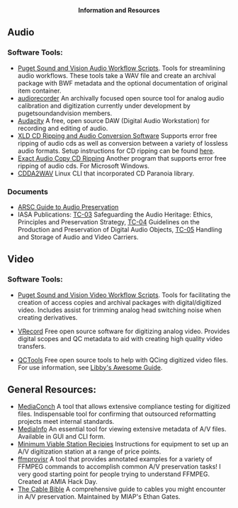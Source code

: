<p align="center"><strong>Information and Resources</strong></p>

## Audio

### Software Tools:
* [Puget Sound and Vision Audio Workflow Scripts](https://github.com/pugetsoundandvision/audiotools).
Tools for streamlining audio workflows. These tools take a WAV file and create an archival package with BWF metadata and the optional documentation of original item container.
* [audiorecorder](https://github.com/amiaopensource/audiorecorder) An archivally focused open source tool for analog audio calibration and digitization currently under development by pugetsoundandvision members.
* [Audacity](http://www.audacityteam.org/)  A free, open source DAW (Digital Audio Workstation) for recording and editing of audio.
* [XLD CD Ripping and Audio Conversion Software](http://tmkk.undo.jp/xld/index_e.html)  Supports error free ripping of audio cds as well as conversion between a variety of lossless audio formats.  Setup instructions for CD ripping can be found [here](http://wiki.hydrogenaud.io/index.php?title=XLD_Configuration#.22CD_Rip.22_tab).
* [Exact Audio Copy CD Ripping](http://www.exactaudiocopy.de/) Another program that supports error free ripping of audio cds. For Microsoft Windows.
* [CDDA2WAV](http://www.cdda2wav.de/) Linux CLI that incorporated CD Paranoia library.

### Documents
* [ARSC Guide to Audio Preservation](https://www.clir.org/pubs/reports/pub164/pub164.pdf)
* IASA Publications: [TC-03](http://www.iasa-web.org/tc03/ethics-principles-preservation-strategy) Safeguarding the Audio Heritage: Ethics, Principles and Preservation Strategy, [TC-04](http://www.iasa-web.org/tc04/audio-preservation) Guidelines on the Production and Preservation of Digital Audio Objects, [TC-05](http://www.iasa-web.org/handling-storage-tc05) Handling and Storage of Audio and Video Carriers.


## Video
### Software Tools:
* [Puget Sound and Vision Video Workflow Scripts](https://github.com/pugetsoundandvision/videotools). Tools for facilitating the creation of access copies and archival packages with digital/digitized video. Includes assist for trimming analog head switching noise when creating derivatives.
* [VRecord](https://github.com/amiaopensource/vrecord)  Free open source software for digitizing analog video.  Provides digital scopes and QC metadata to aid with creating high quality video transfers.

* [QCTools](https://bavc.org/preserve-media/preservation-tools) Free open source tools to help with QCing digitized video files.  For use information, see [Libby's Awesome Guide](https://github.com/bavc/qctools-documentation/blob/master/SeattleMunicipalArchives/qctools.pdf).

## General Resources:
* [MediaConch](https://mediaarea.net/MediaConch/) A tool that allows extensive compliance testing for digitized files. Indispensable tool for confirming that outsourced reformatting projects meet internal standards.
* [MediaInfo](https://mediaarea.net/en/MediaInfo) An essential tool for viewing extensive metadata of A/V files. Available in GUI and CLI form.
* [Minimum Viable Station Recipies](https://docs.google.com/document/d/12aZv3QDCcQSkVmHjmwAgywOgDeV41bt8kAlBhiQ6XZo/edit) Instructions for equipment to set up an A/V digitization station at a range of price points.
* [ffmprovisr](https://amiaopensource.github.io/ffmprovisr/) A tool that provides annotated examples for a variety of FFMPEG commands to accomplish common A/V preservation tasks! I very good starting point for people trying to understand FFMPEG. Created at AMIA Hack Day.
* [The Cable Bible](https://github.com/amiaopensource/cable-bible) A comprehensive guide to cables you might encounter in A/V preservation.  Maintained by MIAP's Ethan Gates.

